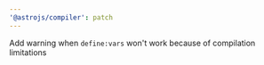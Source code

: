 ```yaml
---
'@astrojs/compiler': patch
---
```


Add warning when `define:vars` won't work because of compilation limitations
